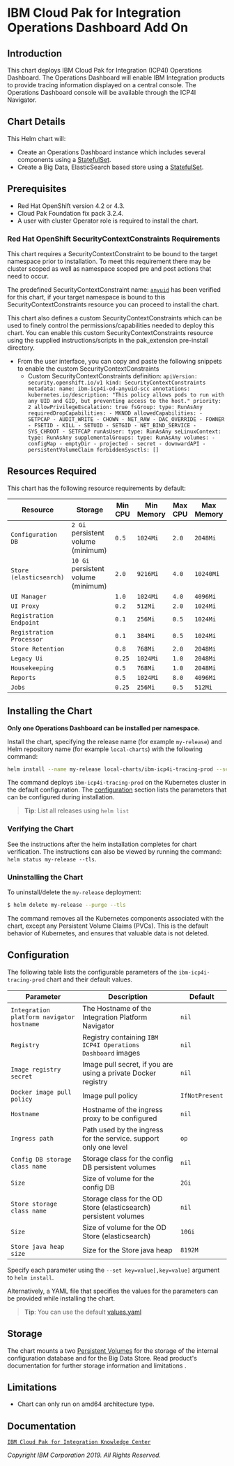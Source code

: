 # IBM Cloud Pak for Integration Operations Dashboard Add On

## Introduction
This chart deploys IBM Cloud Pak for Integration (ICP4I) Operations Dashboard.
The Operations Dashboard will enable IBM Integration products to provide tracing information displayed on a central console.
The Operations Dashboard console will be available through the ICP4I Navigator.

## Chart Details
This Helm chart will:

* Create an Operations Dashboard instance which includes several components using a [StatefulSet](http://kubernetes.io/docs/concepts/abstractions/controllers/statefulsets/).
* Create a Big Data, ElasticSearch based store using a [StatefulSet](http://kubernetes.io/docs/concepts/abstractions/controllers/statefulsets/).

## Prerequisites
* Red Hat OpenShift version 4.2 or 4.3.
* Cloud Pak Foundation fix pack 3.2.4.
* A user with cluster Operator role is required to install the chart.

### Red Hat OpenShift SecurityContextConstraints Requirements
This chart requires a SecurityContextConstraint to be bound to the target namespace prior to installation. To meet this requirement there may be cluster scoped as well as namespace scoped pre and post actions that need to occur.	

The predefined SecurityContextConstraint name: [`anyuid`](https://ibm.biz/cpkspec-scc) has been verified for this chart, if your target namespace is bound to this SecurityContextConstraints resource you can proceed to install the chart.

This chart also defines a custom SecurityContextConstraints which can be used to finely control the permissions/capabilities needed to deploy this chart. You can enable this custom SecurityContextConstraints resource using the supplied instructions/scripts in the pak_extension pre-install directory.

- From the user interface, you can copy and paste the following snippets to enable the custom SecurityContextConstraints
  - Custom SecurityContextConstraints definition:
        ```
        apiVersion: security.openshift.io/v1
        kind: SecurityContextConstraints
        metadata:
          name: ibm-icp4i-od-anyuid-scc
          annotations:
            kubernetes.io/description: "This policy allows pods to run with any UID and GID, but preventing access to the host."
        priority: 2
        allowPrivilegeEscalation: true
        fsGroup:
          type: RunAsAny
        requiredDropCapabilities:
        - MKNOD
        allowedCapabilities:
        - SETPCAP
        - AUDIT_WRITE
        - CHOWN
        - NET_RAW
        - DAC_OVERRIDE
        - FOWNER
        - FSETID
        - KILL
        - SETUID
        - SETGID
        - NET_BIND_SERVICE
        - SYS_CHROOT
        - SETFCAP
        runAsUser:
          type: RunAsAny
        seLinuxContext:
          type: RunAsAny
        supplementalGroups:
          type: RunAsAny
        volumes:
          - configMap
          - emptyDir
          - projected
          - secret
          - downwardAPI
          - persistentVolumeClaim
        forbiddenSysctls: []
        ```


## Resources Required
This chart has the following resource requirements by default:

| Resource                 | Storage                             | Min CPU | Min Memory | Max CPU | Max Memory |
| -----------------------  | ----------------------------------- | ------- | ---------- | ------- | ---------- |
| `Configuration DB`       | `2 Gi` persistent volume (minimum)  |  `0.5`  | `1024Mi`   |  `2.0`  |  `2048Mi`  |
| `Store (elasticsearch)`  | `10 Gi` persistent volume (minimum) |  `2.0`  | `9216Mi`   |  `4.0`  |  `10240Mi` |
| `UI Manager`             |                                     |  `1.0`  | `1024Mi`   |  `4.0`  |  `4096Mi`  |
| `UI Proxy`               |                                     |  `0.2`  | `512Mi`    |  `2.0`  |  `1024Mi`  |
| `Registration Endpoint`  |                                     |  `0.1`  | `256Mi`    |  `0.5`  |  `1024Mi`  |
| `Registration Processor` |                                     |  `0.1`  | `384Mi`    |  `0.5`  |  `1024Mi`  |
| `Store Retention`        |                                     |  `0.8`  | `768Mi`    |  `2.0`  |  `2048Mi`  |
| `Legacy Ui`              |                                     |  `0.25` | `1024Mi`   |  `1.0`  |  `2048Mi`  |
| `Housekeeping`           |                                     |  `0.5`  | `768Mi`    |  `1.0`  |  `2048Mi`  |
| `Reports`                |                                     |  `0.5`  | `1024Mi`   |  `8.0`  |  `4096Mi`  |
| `Jobs`                   |                                     |  `0.25` | `256Mi`    |  `0.5`  |  `512Mi`   |

## Installing the Chart

**Only one Operations Dashboard can be installed per namespace.**

Install the chart, specifying the release name (for example `my-release`) and Helm repository name (for example `local-charts`) with the following command:


```bash
helm install --name my-release local-charts/ibm-icp4i-tracing-prod --set ingress.odUiHost="icp4i-od" --tls
```

The command deploys `ibm-icp4i-tracing-prod` on the Kubernetes cluster in the default configuration. The [configuration](#configuration) section lists the parameters that can be configured during installation.

> **Tip**: List all releases using `helm list`

### Verifying the Chart

See the instructions after the helm installation completes for chart verification. The instructions can also be viewed by running the command: `helm status my-release --tls`.

### Uninstalling the Chart

To uninstall/delete the `my-release` deployment:

```bash
$ helm delete my-release --purge --tls
```

The command removes all the Kubernetes components associated with the chart, except any Persistent Volume Claims (PVCs).  This is the default behavior of Kubernetes, and ensures that valuable data is not deleted.

## Configuration

The following table lists the configurable parameters of the `ibm-icp4i-tracing-prod` chart and their default values.

| Parameter                                                          | Description                                                       | Default                                    |
| ------------------------------------------------------------------ | ----------------------------------------------------------------- | ------------------------------------------ |
| `Integration platform navigator hostname`                          | The Hostname of the Integration Platform Navigator                | `nil`                                      |
| `Registry`                                                         | Registry containing `IBM ICP4I Operations Dashboard` images       | `nil`                                      |
| `Image registry secret`                                            | Image pull secret, if you are using a private Docker registry     | `nil`                                      |
| `Docker image pull policy`                                         | Image pull policy                                                 | `IfNotPresent`                             |
| `Hostname`                                                         | Hostname of the ingress proxy to be configured                    | `nil`                                      |
| `Ingress path`                                                     | Path used by the ingress for the service. support only one level  | `op`                                       |
| `Config DB storage class name`                                     | Storage class for the config DB persistent volumes                | `nil`                                      |
| `Size`                                                             | Size of volume for the config DB                                  | `2Gi`                                      |
| `Store storage class name`                                         | Storage class for the OD Store (elasticsearch) persistent volumes | `nil`                                      |
| `Size`                                                             | Size of volume for the OD Store (elasticsearch)                   | `10Gi`                                     |
| `Store java heap size`                                             | Size for the Store java heap                                      | `8192M`                                    |

Specify each parameter using the `--set key=value[,key=value]` argument to `helm install`.

Alternatively, a YAML file that specifies the values for the parameters can be provided while installing the chart.

> **Tip**: You can use the default [values.yaml](values.yaml)

## Storage
The chart mounts a two [Persistent Volumes](http://kubernetes.io/docs/user-guide/persistent-volumes/) for the storage of the internal configuration database and for the Big Data Store. Read product's documentation for further storage information and limitations .

## Limitations
* Chart can only run on amd64 architecture type.

## Documentation
 [`IBM Cloud Pak for Integration Knowledge Center`](https://www.ibm.com/support/knowledgecenter/SSGT7J_20.1/op_dashboard.html)

_Copyright IBM Corporation 2019. All Rights Reserved._

